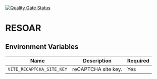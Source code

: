 [![Quality Gate Status](https://sonarcloud.io/api/project_badges/measure?project=Lucas-Alf_resoar&metric=alert_status)](https://sonarcloud.io/summary/new_code?id=Lucas-Alf_resoar)

# RESOAR

## Environment Variables
| Name                              | Description                            |Required|
|-----------------------------------|----------------------------------------|--------|
| `VITE_RECAPTCHA_SITE_KEY`         | reCAPTCHA site key.                    | Yes    |
